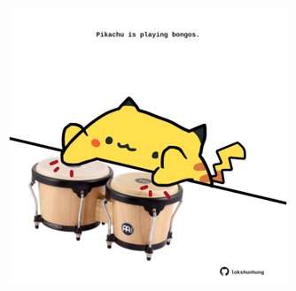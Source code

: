 <!-- built at 18/08/2024, 12:00:44 UTC -->
<p align="center">
  <img width="500" height="500" src="./ReadmeImage.svg">
</p>
